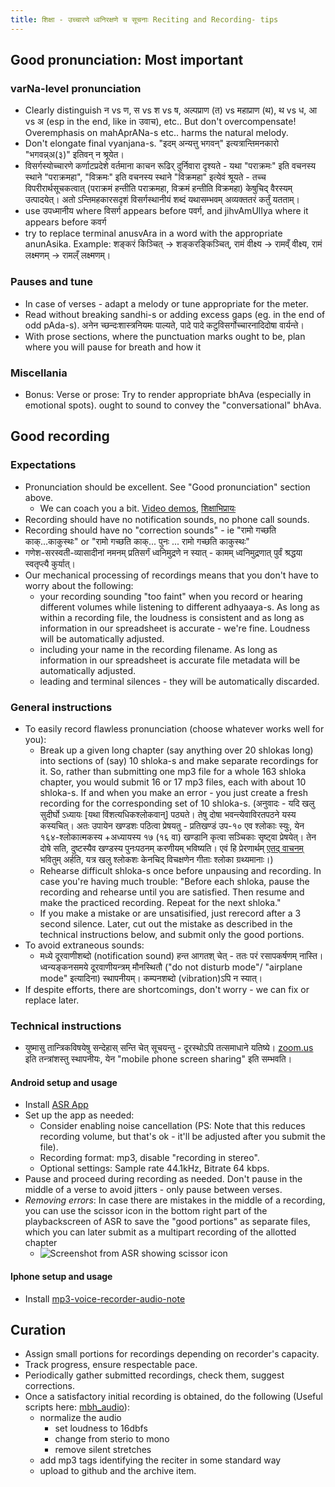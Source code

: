 ```yaml
---
title: शिक्षा - उच्चारणे ध्वनिरक्षणे च सूचनाः Reciting and Recording- tips 
---
```


## Good pronunciation: Most important

### varNa-level pronunciation
- Clearly distinguish न vs ण, स vs श vs ष, अल्पप्राण (त) vs महाप्राण (थ), थ vs ध, आ vs अ (esp in the end, like in उवाच), etc.. But don't overcompensate! Overemphasis on mahAprANa-s etc.. harms the natural melody.
- Don't elongate final vyanjana-s. "इदम् अन्यत्तु भगवन्" इत्यत्रान्तिमनकारो "भगवन्न्अ(३)" इतिवन् न श्रूयेत।
- विसर्गस्योच्चारणे कर्णाटप्रदेशे वर्तमाना काचन रूढिर् दुर्निवारा दृश्यते - यथा "पराक्रमः" इति वचनस्य स्थाने "पराक्रमहा", "विक्रमः" इति वचनस्य स्थाने "विक्रमहा" इत्येवं श्रूयते - तच्च विपरीरार्थसूचकत्वात् (पराक्रमं हन्तीति पराक्रमहा, विक्रमं‌ हन्तीति विक्रमहा) केषुचिद् वैरस्यम् उत्पादयेत्। अतो ऽन्तिमहकारसदृशं विसर्गस्थानीयं शब्दं‌ यथासम्भवम् अव्यक्ततरं‌ कर्तुं यतताम्। 
- use उपध्मानीय where विसर्ग appears before पवर्ग, and jihvAmUlIya where it appears before कवर्ग
- try to replace terminal anusvAra in a word with the appropriate anunAsika. Example: शङ्करं किञ्चित् -> शङ्करङ्किञ्चित्, रामं वीक्ष्य ->‌ रामव्ँ वीक्ष्य, रामं लक्ष्मणम् -> रामल्ँ लक्ष्मणम्।

### Pauses and tune
  - In case of verses - adapt a melody or tune appropriate for the meter. 
  - Read without breaking sandhi-s or adding excess gaps (eg. in the end of odd pAda-s). अनेन च्छन्दःशास्त्रनियमः पाल्यते, पादे पादे कटुविसर्गोच्चारनादिदोषा वार्यन्ते। 
  - With prose sections, where the punctuation marks ought to be, plan where you will pause for breath and how it 

### Miscellania
- Bonus: Verse or prose: Try to render appropriate bhAva (especially in emotional spots).
ought to sound to convey the "conversational" bhAva.

## Good recording
### Expectations
- Pronunciation should be excellent. See "Good pronunciation" section above.
  - We can coach you a bit. [Video demos](https://goo.gl/htvxdN), [शिक्षाभिप्रायः](http://vvasuki.github.io/notes/language/sanskrit/shixaa/)
- Recording should have no notification sounds, no phone call sounds.
- Recording should have no "correction sounds" - ie "रामो गच्छति काक्...काकुस्थः" or "रामो गच्छति काक्... पुनः ... रामो गच्छति काकुस्थः"
- गणेश-सरस्वती-व्यासादीनां नमनम् प्रतिसर्गं ध्वनिमुद्रणे न स्यात् - कामम् ध्वनिमुद्रणात् पुर्वं श्रद्धया स्वतृप्त्यै कुर्यात्।
- Our mechanical processing of recordings means that you don't have to worry about the following:
  - your recording sounding "too faint" when you record or hearing different volumes while listening to different adhyaaya-s. As long as within a recording file, the loudness is consistent and as long as information in our spreadsheet is accurate - we're fine. Loudness will be automatically adjusted.
  - including your name in the recording filename. As long as information in our spreadsheet is accurate file metadata will be automatically adjusted.
  - leading and terminal silences - they will be automatically discarded.

### General instructions
- To easily record flawless pronunciation (choose whatever works well for you):
  - Break up a given long chapter (say anything over 20 shlokas long) into sections of (say) 10 shloka-s and make separate recordings for it. So, rather than submitting one mp3 file for a whole 163 shloka chapter, you would submit 16 or 17 mp3 files, each with about 10 shloka-s. If and when you make an error - you just create a fresh recording for the corresponding set of 10 shloka-s. (अनुवादः - यदि खलु सुदीर्घो‌ ऽध्यायः [यथा विंशत्यधिकश्लोकवान्] पठ्यते। तेषु दोषा भवन्त्येवाविरतपठने यस्य कस्यचित्। अतः‌ उपायेन खण्डशः‌ पठित्वा प्रेषयतु - प्रतिखण्डं उप-१० एव श्लोकाः स्युः, येन १६४-श्लोकात्मकस्य +अध्यायस्य १७ (१६ वा) खण्डानि कृत्वा सञ्चिकाः सृष्ट्वा प्रेषयेत्। तेन दोषे सति, दुष्टस्यैव खण्डस्य पुनःपठनम् करणीयम् भविष्यति। एवं‌ हि प्रेरणार्थम् [एतद् वाचनम्](https://archive.org/details/Raghuvamsha-mUlam-vedabhoomi.org/Raghuvamsha-Sarga02-21-33.mp3) भवितुम् अर्हति, यत्र खलु श्लोकशः‌ केनचिद् विचक्षणेन गीताः श्लोका ग्रथ्यमानाः।)
  - Rehearse difficult shloka-s once before unpausing and recording. In case you're having much trouble: "Before each shloka, pause the recording and rehearse until you are satisfied. Then resume and make the practiced recording. Repeat for the next shloka."
  - If you make a mistake or are unsatisified, just rerecord after a 3 second silence. Later, cut out the mistake as described in the technical instructions below, and submit only the good portions.
- To avoid extraneous sounds:
  - मध्ये दूरवाणीशब्दो (notification sound) हन्त आगतश् चेत् - ततः परं रसापकर्षणम् नास्ति। ध्वन्यङ्कनसमये दूरवाणीयन्त्रम् मौनस्थितौ ("do not disturb mode"/ "airplane mode" इत्यादिना) स्थापनीयम्। कम्पनशब्दो (vibration)ऽपि न स्यात्।
- If despite efforts, there are shortcomings, don't worry - we can fix or replace later.

### Technical instructions
- युष्मासु तान्त्रिकविषयेषु सन्देहास् सन्ति चेत् सूचयन्तु - दूरस्थोऽपि तत्समाधाने यतिष्ये। [zoom.us](https://play.google.com/store/apps/details?id=us.zoom.videomeetings) इति तन्त्रांशस्तु स्थापनीयः, येन "mobile phone screen sharing" इति सम्भवति।

#### Android setup and usage
- Install [ASR App](https://play.google.com/store/apps/details?id=com.nll.asr&hl=en)
- Set up the app as needed:
  - Consider enabling noise cancellation (PS: Note that this reduces recording volume, but that's ok - it'll be adjusted after you submit the file).
  - Recording format: mp3, disable "recording in stereo".
  - Optional settings: Sample rate 44.1kHz, Bitrate 64 kbps.
- Pause and proceed during recording as needed. Don't pause in the middle of a verse to avoid jitters - only pause between verses.
- *Removing errors*: In case there are mistakes in the middle of a recording, you can use the scissor icon in the bottom right part of the playbackscreen of ASR to save the "good portions" as separate files, which you can later submit as a multipart recording of the allotted chapter 
  - ![Screenshot from ASR showing scissor icon](https://i.imgur.com/jwqPDWs.png)

#### Iphone setup and usage
- Install [mp3-voice-recorder-audio-note](https://itunes.apple.com/us/app/mp3-voice-recorder-audio-note/id891186831?mt=8)

## Curation
- Assign small portions for recordings depending on recorder's capacity.
- Track progress, ensure respectable pace.
- Periodically gather submitted recordings, check them, suggest corrections.
- Once a satisfactory initial recording is obtained, do the following (Useful scripts here: [mbh_audio](https://github.com/sanskrit-coders/audio_curation/tree/master/curation_projects)):
  - normalize the audio
    - set loudness to 16dbfs
    - change from sterio to mono
    - remove silent stretches
  - add mp3 tags identifying the reciter in some standard way
  - upload to github and the archive item.
